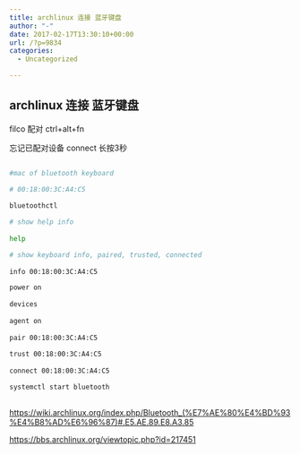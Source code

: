 ```yaml
---
title: archlinux 连接 蓝牙键盘
author: "-"
date: 2017-02-17T13:30:10+00:00
url: /?p=9834
categories:
  - Uncategorized

---
```

## archlinux 连接 蓝牙键盘
filco 配对 ctrl+alt+fn
  
忘记已配对设备 connect 长按3秒

```bash
  
#mac of bluetooth keyboard
  
# 00:18:00:3C:A4:C5

bluetoothctl

# show help info
  
help

# show keyboard info, paired, trusted, connected
  
info 00:18:00:3C:A4:C5

power on
  
devices
  
agent on
  
pair 00:18:00:3C:A4:C5
  
trust 00:18:00:3C:A4:C5
  
connect 00:18:00:3C:A4:C5

systemctl start bluetooth
  
```

https://wiki.archlinux.org/index.php/Bluetooth_(%E7%AE%80%E4%BD%93%E4%B8%AD%E6%96%87)#.E5.AE.89.E8.A3.85
  
https://bbs.archlinux.org/viewtopic.php?id=217451